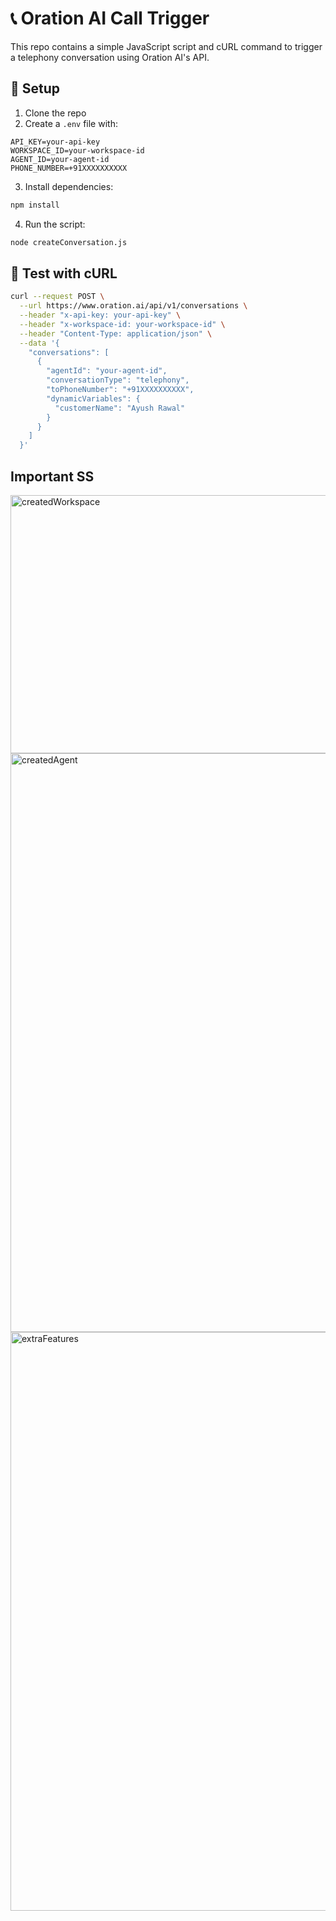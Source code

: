 # 📞 Oration AI Call Trigger

This repo contains a simple JavaScript script and cURL command to trigger a telephony conversation using Oration AI's API.

## 🔧 Setup

1. Clone the repo  
2. Create a `.env` file with:
```
API_KEY=your-api-key
WORKSPACE_ID=your-workspace-id
AGENT_ID=your-agent-id
PHONE_NUMBER=+91XXXXXXXXXX
```

3. Install dependencies:
```bash
npm install
```

4. Run the script:
```bash
node createConversation.js
```

## 🧪 Test with cURL

```bash
curl --request POST \
  --url https://www.oration.ai/api/v1/conversations \
  --header "x-api-key: your-api-key" \
  --header "x-workspace-id: your-workspace-id" \
  --header "Content-Type: application/json" \
  --data '{
    "conversations": [
      {
        "agentId": "your-agent-id",
        "conversationType": "telephony",
        "toPhoneNumber": "+91XXXXXXXXXX",
        "dynamicVariables": {
          "customerName": "Ayush Rawal"
        }
      }
    ]
  }'
```

## Important SS

<img width="602" height="413" alt="createdWorkspace" src="https://github.com/user-attachments/assets/cce583b5-5717-4189-847f-aed44dead50d" />
<img width="1089" height="926" alt="createdAgent" src="https://github.com/user-attachments/assets/8efe4609-6733-4940-a35f-9eb823fd3ca1" />
<img width="1658" height="926" alt="extraFeatures" src="https://github.com/user-attachments/assets/b6556313-dd86-43ce-b59d-dfc197c4b91f" />
